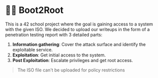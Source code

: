 # 👨‍💻 Boot2Root
This is a 42 school project where the goal is gaining access to a system with the given ISO. We decided to upload our writeups in the form of a penetration testing report with 3 detailed parts:

1. **Information gathering**: Cover the attack surface and identify the exploitable service.
2. **Exploitation**: Get initial access to the system.
3. **Post Exploitation**: Escalate privileges and get root access.

> The ISO file can't be uploaded for policy restrictions
